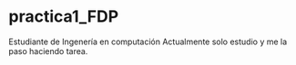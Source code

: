 # practica1_FDP
Estudiante de Ingenería en computación
Actualmente solo estudio y me la paso haciendo tarea.
